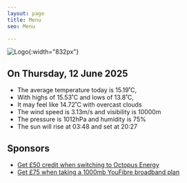 ```yaml
---
layout: page
title: Menu
seo: Menu

---
```


![Logo](/images/logo.jpg){:width="832px"}

<!-- weather_marker starts -->
## On Thursday, 12 June 2025

- The average temperature today is 15.19˚C,
- With highs of 15.53˚C and lows of 13.8˚C,
- It may feel like 14.72˚C with overcast clouds
- The wind speed is 3.13m/s and visibility is 10000m
- The pressure is 1012hPa and humidity is 75%
- The sun will rise at 03:48 and set at 20:27

<!-- weather_marker ends -->

## Sponsors

- [Get £50 credit when switching to Octopus Energy](https://bit.ly/3oD1nnS)
- [Get £75 when taking a 1000mb YouFibre broadband plan](https://aklam.io/91zWhU?)
